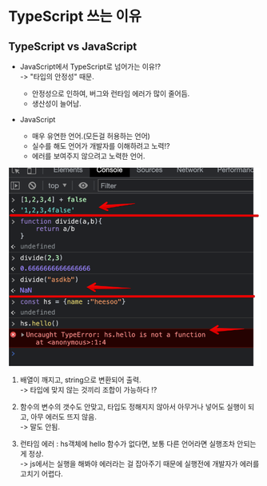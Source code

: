 # TypeScript 쓰는 이유




## TypeScript vs JavaScript

* JavaScript에서 TypeScript로 넘어가는 이유!? <br>
    -> "타입의 안정성" 때문.
    - 안정성으로 인하여, 버그와 런타임 에러가 많이 줄어듬.
    - 생산성이 늘어남.
    
* JavaScript
    - 매우 유연한 언어.(모든걸 허용하는 언어)
    - 실수를 해도 언어가 개발자를 이해하려고 노력!?
    - 에러를 보여주지 않으려고 노력한 언어.

![git](/Image/ts/1.png)

1. 배열이 깨지고, string으로 변환되어 출력. <br>
-> 타입에 맞지 않는 것끼리 조합이 가능하다 !? 

2. 함수의 변수의 갯수도 안맞고, 타입도 정해지지 않아서 아무거나 넣어도 실행이 되고, 아무 에러도 뜨지 않음. <br>
-> 말도 안됨.

3. 런타임 에러 : hs객체에 hello 함수가 없다면, 보통 다른 언어라면 실행조차 안되는게 정상. <br>
-> js에서는 실행을 해봐야 에러라는 걸 잡아주기 때문에 실행전에 개발자가 에러를 고치기 어렵다.

